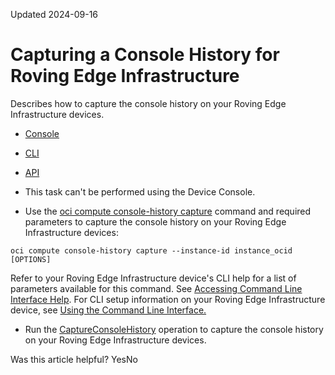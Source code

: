 Updated 2024-09-16
# Capturing a Console History for Roving Edge Infrastructure
Describes how to capture the console history on your Roving Edge Infrastructure devices.
  * [Console](https://docs.oracle.com/en-us/iaas/Content/Rover/Compute/Console_History/capture_console-history.htm)
  * [CLI](https://docs.oracle.com/en-us/iaas/Content/Rover/Compute/Console_History/capture_console-history.htm)
  * [API](https://docs.oracle.com/en-us/iaas/Content/Rover/Compute/Console_History/capture_console-history.htm)


  * This task can't be performed using the Device Console.
  * Use the [oci compute console-history capture](https://docs.oracle.com/iaas/tools/oci-cli/latest/oci_cli_docs/cmdref/compute/console-history/capture.html) command and required parameters to capture the console history on your Roving Edge Infrastructure devices:
```
oci compute console-history capture --instance-id instance_ocid [OPTIONS]
```

Refer to your Roving Edge Infrastructure device's CLI help for a list of parameters available for this command. See [Accessing Command Line Interface Help](https://docs.oracle.com/en-us/iaas/Content/Rover/Access/cli_install.htm#CLIAccessHelp).
For CLI setup information on your Roving Edge Infrastructure device, see [Using the Command Line Interface.](https://docs.oracle.com/en-us/iaas/Content/Rover/Access/cli_install.htm#CLI "Describes how to use the Command Line Interface to access a a Roving Edge Infrastructure device.")
  * Run the [CaptureConsoleHistory](https://docs.oracle.com/iaas/api/#/en/iaas/latest/ConsoleHistory/CaptureConsoleHistory) operation to capture the console history on your Roving Edge Infrastructure devices.


Was this article helpful?
YesNo

